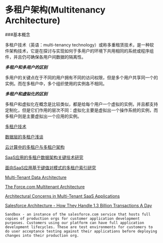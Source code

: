 # 多租户架构(Multitenancy Architecture)
###基本概念

多租户技术（英语：multi-tenancy technology）或称多重租赁技术，是一种软件架构技术，它是在探讨与实现如何于多用户的环境下共用相同的系统或程序组件，并且仍可确保各用户间数据的隔离性。


***多租户和多用户的区别***

多用户的关键点在于不同的用户拥有不同的访问权限，但是多个用户共享同一个的实例。而在多租户中，多个组织使用的实例各不相同。

***多租户和虚拟化的区别***

多租户和虚拟化在概念是比较类似，都是给每个用户一个虚拟的实例，并且都支持定制化，但是它们作用的层次不同：虚拟化主要是虚拟出一个操作系统的实例，而多租户则是主要虚拟出一个应用的实例。



[多租户技术](http://baike.baidu.com/view/6838400.htm)

[数据层的多租户浅谈](http://www.ibm.com/developerworks/cn/java/j-lo-dataMultitenant/)


[云计算中的多租户与多租户架构](http://wenku.baidu.com/view/485ce8601ed9ad51f01df274.html?from=search)

[SaaS应用的多租户数据架构关键技术研究](http://www.docin.com/p-769897688.html)

[面向SaaS应用基于键值对模式的多租户索引研究](http://wenku.baidu.com/view/6e492cd9a58da0116c17496c.html?re=view)

[Multi-Tenant Data Architecture](https://msdn.microsoft.com/en-us/library/aa479086.aspx)


[The Force.com Multitenant Architecture](https://developer.salesforce.com/page/Multi_Tenant_Architecture)

[Architectural Concerns in Multi-Tenant SaaS Applications](http://se2.informatik.uni-wuerzburg.de/pa/uploads/papers/paper-371.pdf)


[Salesforce Architecture - How They Handle 1.3 Billion Transactions A Day](http://highscalability.com/blog/2013/9/23/salesforce-architecture-how-they-handle-13-billion-transacti.html)

	Sandbox - an instance of the salesforce.com service that hosts full copies of production orgs for customer application development purposes. Customers using our platform can have full application development lifecycles. These are test environments for customers to do user acceptance testing against their applications before deploying changes into their production org.


